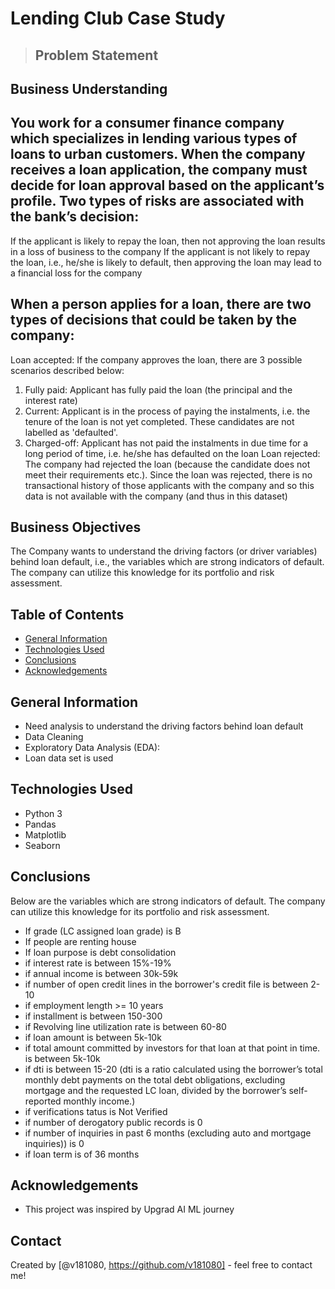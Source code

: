 # Lending Club Case Study
> ## Problem Statement
## Business Understanding
## You work for a consumer finance company which specializes in lending various types of loans to urban customers. When the company receives a loan application, the company must decide for loan approval based on the applicant’s profile. Two types of risks are associated with the bank’s decision:
If the applicant is likely to repay the loan, then not approving the loan results in a loss of business to the company
If the applicant is not likely to repay the loan, i.e., he/she is likely to default, then approving the loan may lead to a financial loss for the company
 
## When a person applies for a loan, there are two types of decisions that could be taken by the company:

Loan accepted: If the company approves the loan, there are 3 possible scenarios described below:
1.	Fully paid: Applicant has fully paid the loan (the principal and the interest rate)
2.	Current: Applicant is in the process of paying the instalments, i.e. the tenure of the loan is not yet completed. These candidates are not labelled as 'defaulted'.
3.	Charged-off: Applicant has not paid the instalments in due time for a long period of time, i.e. he/she has defaulted on the loan 
Loan rejected: The company had rejected the loan (because the candidate does not meet their requirements etc.). Since the loan was rejected, there is no transactional history of those applicants with the company and so this data is not available with the company (and thus in this dataset)

## Business Objectives
The Company wants to understand the driving factors (or driver variables) behind loan default, i.e., the variables which are strong indicators of default.  The company can utilize this knowledge for its portfolio and risk assessment.



## Table of Contents
* [General Information](#general-information)
* [Technologies Used](#technologies-used)
* [Conclusions](#conclusions)
* [Acknowledgements](#acknowledgements)


## General Information
- Need analysis to understand the driving factors behind loan default
- Data Cleaning
- Exploratory Data Analysis (EDA):
- Loan data set is used


## Technologies Used
- Python 3
- Pandas
- Matplotlib
- Seaborn


## Conclusions
Below are the variables which are strong indicators of default.  The company can utilize this knowledge for its portfolio and risk assessment.
- If grade (LC assigned loan grade) is B
- If people are renting house
- If loan purpose is debt consolidation
- if interest rate is between 15%-19%
- if annual income is between 30k-59k
- if number of open credit lines in the borrower's credit file is between 2-10
- if employment length >= 10 years
- if installment is between 150-300
- if Revolving line utilization rate is between 60-80
- if loan amount is between 5k-10k
- if total amount committed by investors for that loan at that point in time. is between 5k-10k
- if dti is between 15-20 (dti is a ratio calculated using the borrower’s total monthly debt payments on the total debt obligations, excluding mortgage and the requested LC loan, divided by the borrower’s self-reported monthly income.)
- if verifications tatus is Not Verified
- if number of derogatory public records is 0
- if number of inquiries in past 6 months (excluding auto and mortgage inquiries)) is 0
- if loan term is of 36 months

## Acknowledgements
- This project was inspired by Upgrad AI ML journey


## Contact
Created by [@v181080, https://github.com/v181080] - feel free to contact me!

